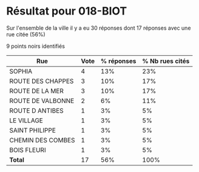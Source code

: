# Résultat pour 018-BIOT

Sur l'ensemble de la ville il y a eu 30 réponses dont 17 réponses avec une rue citée (56%)

9 points noirs identifiés

| Rue | Vote | % réponses | % Nb rues cités|
|-----|------|------------|----------------|
| SOPHIA | 4 | 13% | 23%|
| ROUTE DES CHAPPES | 3 | 10% | 17%|
| ROUTE DE LA MER | 3 | 10% | 17%|
| ROUTE DE VALBONNE | 2 | 6% | 11%|
| ROUTE D ANTIBES | 1 | 3% | 5%|
| LE VILLAGE | 1 | 3% | 5%|
| SAINT PHILIPPE | 1 | 3% | 5%|
| CHEMIN DES COMBES | 1 | 3% | 5%|
| BOIS FLEURI | 1 | 3% | 5%|
| **Total** | 17 | 56% | 100%|

